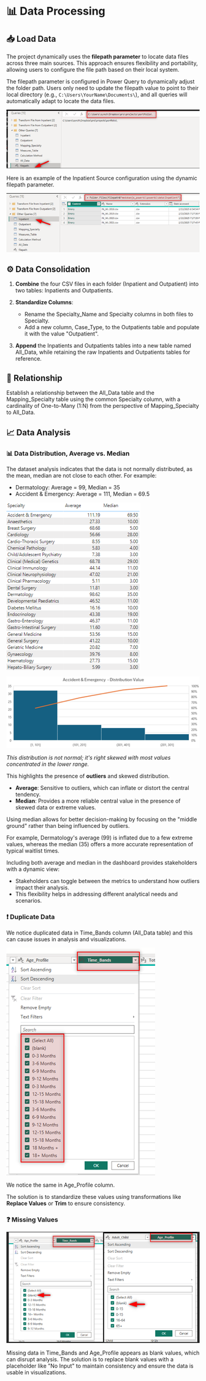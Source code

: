 # 📊 Data Processing

## 📥 Load Data

The project dynamically uses the **filepath parameter** to locate data files across three main sources. This approach ensures flexibility and portability, allowing users to configure the file path based on their local system.

The filepath parameter is configured in Power Query to dynamically adjust the folder path. Users only need to update the filepath value to point to their local directory (e.g., `C:\Users\YourName\Documents\`), and all queries will automatically adapt to locate the data files.

![](../static/images/filepath.png)

Here is an example of the Inpatient Source configuration using the dynamic filepath parameter.

![](../static/images/inpatients_source.png)

## ⚙️ Data Consolidation

1. **Combine** the four CSV files in each folder (Inpatient and Outpatient) into two tables: Inpatients and Outpatients.

2. **Standardize Columns**:
   - Rename the Specialty_Name and Specialty columns in both files to Specialty.
   - Add a new column, Case_Type, to the Outpatients table and populate it with the value "Outpatient".

3. **Append** the Inpatients and Outpatients tables into a new table named All_Data, while retaining the raw Inpatients and Outpatients tables for reference.

## 🔗 Relationship

Establish a relationship between the All_Data table and the Mapping_Specialty table using the common Specialty column, with a cardinality of One-to-Many (1:N) from the perspective of Mapping_Specialty to All_Data.

## 📈 Data Analysis

### 📊 Data Distribution, Average vs. Median

The dataset analysis indicates that the data is not normally distributed, as the mean, median are not close to each other. For example:

- Dermatology: Average = 99, Median = 35
- Accident & Emergency: Average = 111, Median = 69.5

![](../static/images/av_median_specialty.png)

![](../static/images/distrib_value.png)

*This distribution is not normal; it's right skewed with most values concentrated in the lower range.*

This highlights the presence of **outliers** and skewed distribution.

- **Average**: Sensitive to outliers, which can inflate or distort the central tendency.
- **Median**: Provides a more reliable central value in the presence of skewed data or extreme values.

Using median allows for better decision-making by focusing on the "middle ground" rather than being influenced by outliers.

For example, Dermatology's average (99) is inflated due to a few extreme values, whereas the median (35) offers a more accurate representation of typical waitlist times.

Including both average and median in the dashboard provides stakeholders with a dynamic view:

- Stakeholders can toggle between the metrics to understand how outliers impact their analysis.
- This flexibility helps in addressing different analytical needs and scenarios.

### ❗ Duplicate Data

We notice duplicated data in Time_Bands column (All_Data table) and this can cause issues in analysis and visualizations.

![](../static/images/duplicate_data.png)

We notice the same in Age_Profile column.

The solution is to standardize these values using transformations like **Replace Values** or **Trim** to ensure consistency.

### ❓ Missing Values

![](../static/images/missing_values.png)

Missing data in Time_Bands and Age_Profile appears as blank values, which can disrupt analysis. The solution is to replace blank values with a placeholder like "No Input" to maintain consistency and ensure the data is usable in visualizations.
